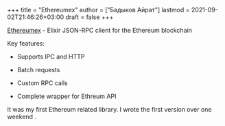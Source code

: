 +++
title = "Ethereumex"
author = ["Бадыков Айрат"]
lastmod = 2021-09-02T21:46:26+03:00
draft = false
+++

[Ethereumex](https://github.com/mana-ethereum/ethereumex) - Elixir JSON-RPC client for the Ethereum blockchain

Key features:

-   Supports IPC and HTTP

-   Batch requests

-   Custom RPC calls

-   Complete wrapper for Ethreum API

It was my first Ethereum related library. I wrote the first version over one weekend .
